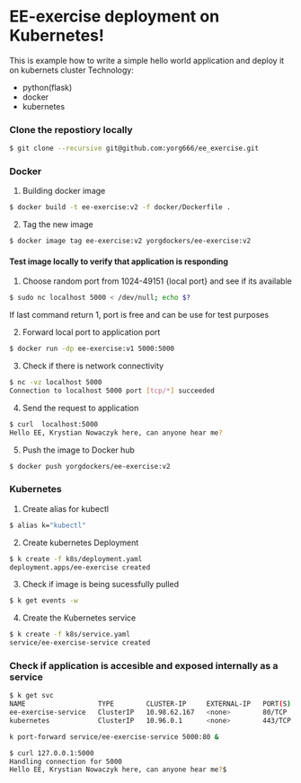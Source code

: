 # EE-exercise deployment on Kubernetes!
This is example how to write a simple hello world application and deploy it on kubernets cluster
Technology:
- python(flask)
- docker
- kubernetes

### Clone the repostiory locally

```bash
$ git clone --recursive git@github.com:yorg666/ee_exercise.git
```

### Docker
1. Building docker image

```bash
$ docker build -t ee-exercise:v2 -f docker/Dockerfile .
```

2. Tag the new image

```bash
$ docker image tag ee-exercise:v2 yorgdockers/ee-exercise:v2
```

#### Test image locally to verify that application is responding
1. Choose random port from 1024-49151  {local port} and see if its available

```bash
$ sudo nc localhost 5000 < /dev/null; echo $?
```
  If last command return 1, port is free and can be use for test purposes

2. Forward local port to application port

```bash
$ docker run -dp ee-exercise:v1 5000:5000
```
3. Check if there is network connectivity

```bash
$ nc -vz localhost 5000
Connection to localhost 5000 port [tcp/*] succeeded
```
4. Send the request to application

```bash
$ curl  localhost:5000
Hello EE, Krystian Nowaczyk here, can anyone hear me?
```

5. Push the image to Docker hub

```bash
$ docker push yorgdockers/ee-exercise:v2
```

### Kubernetes
1. Create alias for kubectl

```bash
$ alias k="kubectl"
```
2. Create kubernetes Deployment

```bash
$ k create -f k8s/deployment.yaml
deployment.apps/ee-exercise created
```

3. Check if image is being sucessfully pulled

```bash
$ k get events -w
```

4. Create the Kubernetes service

```bash
$ k create -f k8s/service.yaml
service/ee-exercise-service created
```

### Check if application is accesible and exposed internally as a service

```bash
$ k get svc
NAME                  TYPE        CLUSTER-IP     EXTERNAL-IP   PORT(S)   AGE
ee-exercise-service   ClusterIP   10.98.62.167   <none>        80/TCP    37s
kubernetes            ClusterIP   10.96.0.1      <none>        443/TCP   2m8s
```
```bash
k port-forward service/ee-exercise-service 5000:80 &
```

```bash
$ curl 127.0.0.1:5000
Handling connection for 5000
Hello EE, Krystian Nowaczyk here, can anyone hear me?$ 
```